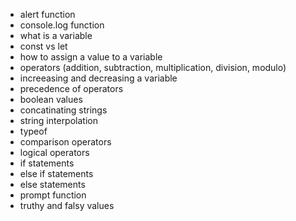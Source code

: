 - alert function
- console.log function
- what is a variable
- const vs let
- how to assign a value to a variable
- operators (addition, subtraction, multiplication, division, modulo)
- increeasing and decreasing a variable
- precedence of operators
- boolean values
- concatinating strings
- string interpolation
- typeof 
- comparison operators
- logical operators
- if statements
- else if statements
- else statements
- prompt function
- truthy and falsy values